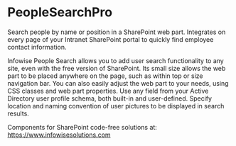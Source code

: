 # PeopleSearchPro
Search people by name or position in a SharePoint web part.
Integrates on every page of your Intranet SharePoint portal to quickly find employee contact information.

Infowise People Search allows you to add user search functionality to any site, even with the free version of SharePoint.
Its small size allows the web part to be placed anywhere on the page, such as within top or size navigation bar. You can also easily adjust the web part to your needs, using CSS classes and web part properties.
Use any field from your Active Directory user profile schema, both built-in and user-defined.
Specify location and naming convention of user pictures to be displayed in search results.

Components for SharePoint code-free solutions at: https://www.infowisesolutions.com 
